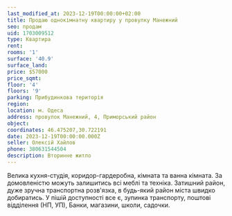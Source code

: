 ```yaml
---
last_modified_at: 2023-12-19T00:00:00+02:00
title: Продаю однокімнатну квартиру у провулку Манежний
seo: продам
uid: 1703009512
type: Квартира
rent:
rooms: '1'
surface: '40.9'
surface_land:
price: $57000
price_sqmt:
floor: '4'
floors: '9'
parking: Прибудинкова територія
region:
location: м. Одеса
address: провулок Манежний, 4, Приморський район
object:
coordinates: 46.475207,30.722191
date: 2023-12-19T00:00:00.000Z
seller: Олексій Хайлов
phone: 380631544504
description: Вторинне житло
---
```


Велика кухня-студія, коридор-гардеробна, кімната та ванна кімната. За домовленістю можуть залишитись всі меблі та техніка. Затишний район, дуже зручна транспортна розв'язка, в будь-який район міста швидко добиратись. У пішій доступності все є, зупинка транспорту, поштові відділення (НП, УП), Банки, магазини, школи, садочки.
